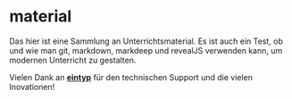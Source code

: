 # material

Das hier ist eine Sammlung an Unterrichtsmaterial. Es ist auch ein Test, ob und wie man git, markdown, markdeep und revealJS verwenden kann, um modernen Unterricht zu gestalten.

Vielen Dank an **[eintyp](https://github.com/eintyp)** für den technischen Support und die vielen Inovationen!
